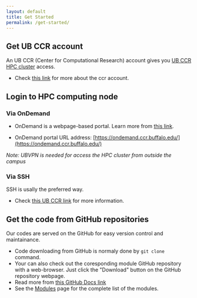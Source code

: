 ```yaml
---
layout: default
title: Get Started
permalink: /get-started/
---
```


## Get UB CCR account

An UB CCR (Center for Computational Research) account gives you [UB CCR HPC cluster](https://www.buffalo.edu/ccr/support/research_facilities/ub-hpc.html) access.

- Check [this link](https://www.buffalo.edu/ccr/support/ccr-help/accounts.html) for more about the ccr account.

## Login to HPC computing node

### Via OnDemand 
- OnDemand is a webpage-based portal. Learn more from [this link](https://docs.ccr.buffalo.edu/en/latest/portals/ood/). 

- OnDemand portal URL address: [https://ondemand.ccr.buffalo.edu/](https://ondemand.ccr.buffalo.edu/)

*Note: UBVPN is needed for access the HPC cluster from outside the campus*

### Via SSH

SSH is usally the preferred way.
- Check [this UB CCR link](https://docs.ccr.buffalo.edu/en/latest/hpc/login/) for more information.

## Get the code from GitHub repositories
Our codes are served on the GitHub for easy version control and maintainance.
- Code downloading from GitHub is normaly done by `git clone` command.
- Your can also check out the coresponding module GitHub repository with a web-browser. Just click the "Download" button on the GitHub repository webpage.
- Read more from [this GitHub Docs link](https://docs.github.com/en/get-started/using-git)
- See the [Modules](/modules/) page for the complete list of the modules.